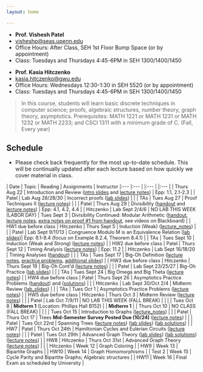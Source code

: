 ```yaml
---
layout: home

---
```

<div class="wrapper" markdown="0"><div class="footer-col-wrapper">
<div class="footer-col two-col-1">
    <ul class="contact-list">
        <li><b>Prof. Vishesh Patel</b></li>
        <li><a href="mailto:visheshp@seas.upenn.edu">visheshp@seas.upenn.edu</a></li>
        <li>Office Hours: After Class, SEH 1st Floor Bump Space (or by appointment)</li>
        <li>Class: Tuesdays and Thursdays 4:45-6PM in SEH 1300/1400/1450</li>
    </ul>
</div>
<div class="footer-col two-col-2">
    <ul class="contact-list">
        <li><b>Prof. Kasia Hitczenko</b></li>
        <li><a href="mailto:kasia.hitczenko@gwu.edu">kasia.hitczenko@gwu.edu</a></li>
        <li>Office Hours: Wednesdays 12:30-1:30 in SEH 5520 (or by appointment)</li>
        <li>Class: Tuesdays and Thursdays 4:45-6PM in SEH 1300/1400/1450</li>
    </ul>
    </div>
</div></div>


> In this course, students will learn basic discrete techniques in computer science; proofs, algebraic structures, number theory, graph theory, asymptotics. Prerequisites: MATH 1221 or MATH 1231 or MATH 1232 or MATH 2233; and CSCI 1311 with a minimum grade of C. (Fall, Every year)


## Schedule  ##

- Please check back frequently for the most up-to-date schedule. This will be continually updated after each lecture based on how quickly we cover material in class.

<div style="font-size:90%">

| Date | Topic | Reading | Assignments | Instructor
|:---  |:--- | |:--- | |:--- |
| Thurs Aug 22 | Introduction and Review ([intro slides](lecture_notes/Lecture1_8_22_Presentation.pptx.pdf) and [lecture notes](lecture_notes/20240822_lecturenotes.pdf)) | Epp: 1.1, 2.1-2.3 |  | Patel
| Lab Aug 26/28/30 | Incorrect proofs ([lab slides](lecture_notes/Lab1.pdf)) | | | TAs
| Tues Aug 27 | Proof Techniques II ([lecture notes](lecture_notes/20240827_lecturenotes.pdf)) | | | Patel
| Thurs Aug 29 | Divisibility ([handout](lecture_notes/DivisibilityResults.pdf) and [lecture notes](lecture_notes/20240829_lecturenotes_kh.pdf)) | Epp: 4.1, 4.2, 4.4 | | Hitczenko
| Lab Sept 2/4/6 | NO LAB THIS WEEK (LABOR DAY)
| Tues Sept 3 | Divisibility Continued: Modular Arithmetic ([handout](lecture_notes/ModulomDefinitionAndRemainders.pdf), [lecture notes](lecture_notes/20240903_lecturenotes.pdf), [extra notes on proof #1 from handout](lecture_notes/20240903_lecturenotes_video.pdf), see videos on Blackboard) |  | HW1 due before class | Hitczenko
| Thurs Sept 5 | Induction (Weak) ([lecture_notes](lecture_notes/InductionLectureNotes.pdf)) |  | | Patel
| Lab Sept 9/11/13 | Congruence Modulo M is an Equivalence Relation ([lab slides](lecture_notes/Lab2.pdf))| Epp: 8.1-8.4 (focus on Example 8.2.4, Theorem 8.4.1) | | TAs
| Tues Sept 10 | Induction (Weak and Strong) ([lecture notes](lecture_notes/lecture6.pdf)) | | HW2 due before class | Patel
| Thurs Sept 12 | Timing Analysis ([lecture notes](lecture_notes/20240912_lecturenotes.pdf)) | Epp: 11.2 | | Hitczenko
| Lab Sept 16/18/20 | Timing Analyses ([handout](lecture_notes/Lab3.pdf)) | | | TAs
| Tues Sept 17 | Big-Oh Definition ([lecture notes](lecture_notes/20240917_lecturenotes.pdf), [practice problems](lecture_notes/Asymptotics-General.pdf), [additional slides](lecture_notes/Asymptotics-I.pdf)) | | HW3 due before class | Hitczenko
| Thurs Sept 19 | Big-Oh Cont'd ([lecture notes](lecture_notes/Lecture9.pdf)) | | | Patel
| Lab Sept 23/25/27 | Big-Oh Practice ([lab slides](lecture_notes/Lab4.pdf)) | | | TAs
| Tues Sept 24 | Big Omega and Big Theta ([lecture notes](lecture_notes/T.pdf)) | | HW4 due before class | Patel
| Thurs Sept 26 | Asymptotics Practice Problems ([handout](lecture_notes/20240926_asymptotics_practice.pdf)) and ([solutions](lecture_notes/20240926_asymptotics_solutions.pdf)) | | | Hitczenko
| Lab Sept 30/Oct 2/4 | Midterm Review ([lab_slides](lecture_notes/Lab5.pdf)) | | | TAs
| Tues Oct 1 | Asymptotics Practice Problems ([lecture notes](lecture_notes/20241001_lecturenotes.pdf)) | | HW5 due before class | Hitczenko
| Thurs Oct 3 | Midterm Review ([lecture notes](lecture_notes/Lecture103.pdf)) | | | Patel 
| Lab Oct 7/9/11 | NO LAB THIS WEEK (FALL BREAK) | | |
| Tues Oct 8 | **Midterm 1** (Location: Phillips Hall B152) | | **Midterm 1** |
| Thurs Oct 10 | NO CLASS (FALL BREAK) | | |
| Tues Oct 15 | Introduction to Graphs ([lecture_notes](lecture_notes/LectureNotes1015.pdf)) | | | Patel
| Thurs Oct 17 | Trees  **Mid-Semester Survey Posted Due (10/24)** ([lecture notes](lecture_notes/Lecture15.pdf)) | | | Patel 
| Tues Oct 22rd | Spanning Trees ([lecture notes](lecture_notes/Lecture16.pdf)) ([lab slides](lecture_notes/Lab07.pdf)) ([lab solutions](lecture_notes/Lab7_Solutions.pdf)) | | HW7 | Patel 
| Thurs Oct 24th | Hamiltonian Cycles and Eulerian Circuits ([lecture notes](lecture_notes/Lecture17.pdf)) | | | Patel
| Tues Oct 29th | Advanced Graph Theory ([lab slides](lecture_notes/Lab8.pdf)) ([lab solutions](lecture_notes/Lab8_Solutions.pdf)) ([lecture notes](lecture_notes/Lecture18.pdf)) | | HW8 | Hitczenko
| Thurs Oct 31st | Advanced Graph Theory ([lecture notes](lecture_notes/Lecture19.pdf)) | | | Hitczenko
| Week 12 | Graph Coloring | | HW9
| Week 13 | Bipartite Graphs | | HW10
| Week 14 | Graph Homomorphisms | | Test 2
| Week 15 | Cycle Parity and Bipartite Graphs; Algebraic structures | | HW11
| Week 16 | Final Exam as scheduled by University |

</div>
